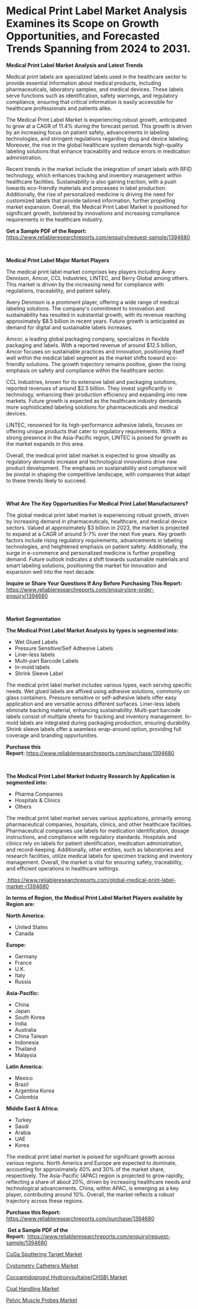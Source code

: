 <p><h1>Medical Print Label Market Analysis Examines its Scope on Growth Opportunities, and Forecasted Trends Spanning from 2024 to 2031.</h1></p><p><strong>Medical Print Label Market Analysis and Latest Trends</strong></p>
<p><p>Medical print labels are specialized labels used in the healthcare sector to provide essential information about medical products, including pharmaceuticals, laboratory samples, and medical devices. These labels serve functions such as identification, safety warnings, and regulatory compliance, ensuring that critical information is easily accessible for healthcare professionals and patients alike.</p><p>The Medical Print Label Market is experiencing robust growth, anticipated to grow at a CAGR of 11.4% during the forecast period. This growth is driven by an increasing focus on patient safety, advancements in labeling technologies, and stringent regulations regarding drug and device labeling. Moreover, the rise in the global healthcare system demands high-quality labeling solutions that enhance traceability and reduce errors in medication administration.</p><p>Recent trends in the market include the integration of smart labels with RFID technology, which enhances tracking and inventory management within healthcare facilities. Sustainability is also gaining traction, with a push towards eco-friendly materials and processes in label production. Additionally, the rise of personalized medicine is driving the need for customized labels that provide tailored information, further propelling market expansion. Overall, the Medical Print Label Market is positioned for significant growth, bolstered by innovations and increasing compliance requirements in the healthcare industry.</p></p>
<p><strong>Get a Sample PDF of the Report:&nbsp;</strong> <a href="https://www.reliableresearchreports.com/enquiry/request-sample/1394680">https://www.reliableresearchreports.com/enquiry/request-sample/1394680</a></p>
<p>&nbsp;</p>
<p><strong>Medical Print Label Major Market Players</strong></p>
<p><p>The medical print label market comprises key players including Avery Dennison, Amcor, CCL Industries, LINTEC, and Berry Global among others. This market is driven by the increasing need for compliance with regulations, traceability, and patient safety.</p><p>Avery Dennison is a prominent player, offering a wide range of medical labeling solutions. The company's commitment to innovation and sustainability has resulted in substantial growth, with its revenue reaching approximately $8.5 billion in recent years. Future growth is anticipated as demand for digital and sustainable labels increases.</p><p>Amcor, a leading global packaging company, specializes in flexible packaging and labels. With a reported revenue of around $12.5 billion, Amcor focuses on sustainable practices and innovation, positioning itself well within the medical label segment as the market shifts toward eco-friendly solutions. The growth trajectory remains positive, given the rising emphasis on safety and compliance within the healthcare sector.</p><p>CCL Industries, known for its extensive label and packaging solutions, reported revenues of around $2.5 billion. They invest significantly in technology, enhancing their production efficiency and expanding into new markets. Future growth is expected as the healthcare industry demands more sophisticated labeling solutions for pharmaceuticals and medical devices.</p><p>LINTEC, renowned for its high-performance adhesive labels, focuses on offering unique products that cater to regulatory requirements. With a strong presence in the Asia-Pacific region, LINTEC is poised for growth as the market expands in this area.</p><p>Overall, the medical print label market is expected to grow steadily as regulatory demands increase and technological innovations drive new product development. The emphasis on sustainability and compliance will be pivotal in shaping the competitive landscape, with companies that adapt to these trends likely to succeed.</p></p>
<p>&nbsp;</p>
<p><strong>What Are The Key Opportunities For Medical Print Label Manufacturers?</strong></p>
<p><p>The global medical print label market is experiencing robust growth, driven by increasing demand in pharmaceuticals, healthcare, and medical device sectors. Valued at approximately $3 billion in 2023, the market is projected to expand at a CAGR of around 5-7% over the next five years. Key growth factors include rising regulatory requirements, advancements in labeling technologies, and heightened emphasis on patient safety. Additionally, the surge in e-commerce and personalized medicine is further propelling demand. Future outlook indicates a shift towards sustainable materials and smart labeling solutions, positioning the market for innovation and expansion well into the next decade.</p></p>
<p><strong>Inquire or Share Your Questions If Any Before Purchasing This Report:</strong> <a href="https://www.reliableresearchreports.com/enquiry/pre-order-enquiry/1394680">https://www.reliableresearchreports.com/enquiry/pre-order-enquiry/1394680</a></p>
<p>&nbsp;</p>
<p><strong>Market Segmentation</strong></p>
<p><strong>The Medical Print Label Market Analysis by types is segmented into:</strong></p>
<p><ul><li>Wet Glued Labels</li><li>Pressure Sensitive/Self Adhesive Labels</li><li>Liner-less labels</li><li>Multi-part Barcode Labels</li><li>In-mold labels</li><li>Shrink Sleeve Label</li></ul></p>
<p><p>The medical print label market includes various types, each serving specific needs. Wet glued labels are affixed using adhesive solutions, commonly on glass containers. Pressure sensitive or self-adhesive labels offer easy application and are versatile across different surfaces. Liner-less labels eliminate backing material, enhancing sustainability. Multi-part barcode labels consist of multiple sheets for tracking and inventory management. In-mold labels are integrated during packaging production, ensuring durability. Shrink sleeve labels offer a seamless wrap-around option, providing full coverage and branding opportunities.</p></p>
<p><strong>Purchase this Report:&nbsp;</strong><a href="https://www.reliableresearchreports.com/purchase/1394680">https://www.reliableresearchreports.com/purchase/1394680</a></p>
<p>&nbsp;</p>
<p><strong>The Medical Print Label Market Industry Research by Application is segmented into:</strong></p>
<p><ul><li>Pharma Companies</li><li>Hospitals & Clinics</li><li>Others</li></ul></p>
<p><p>The medical print label market serves various applications, primarily among pharmaceutical companies, hospitals, clinics, and other healthcare facilities. Pharmaceutical companies use labels for medication identification, dosage instructions, and compliance with regulatory standards. Hospitals and clinics rely on labels for patient identification, medication administration, and record-keeping. Additionally, other entities, such as laboratories and research facilities, utilize medical labels for specimen tracking and inventory management. Overall, the market is vital for ensuring safety, traceability, and efficient operations in healthcare settings.</p></p>
<p><a href="https://www.reliableresearchreports.com/global-medical-print-label-market-r1394680">&nbsp;https://www.reliableresearchreports.com/global-medical-print-label-market-r1394680</a></p>
<p><strong>In terms of Region, the Medical Print Label Market Players available by Region are:</strong></p>
<p>
    <p> <strong> North America: </strong>
        <ul>
            <li>United States</li>
            <li>Canada</li>
        </ul>
        </p> 
    <p> <strong> Europe: </strong>
        <ul>
            <li>Germany</li>
            <li>France</li>
            <li>U.K.</li>
            <li>Italy</li>
            <li>Russia</li>
        </ul>
        </p> 
    <p> <strong> Asia-Pacific: </strong>
        <ul>
            <li>China</li>
            <li>Japan</li>
            <li>South Korea</li>
            <li>India</li>
            <li>Australia</li>
            <li>China Taiwan</li>
            <li>Indonesia</li>
            <li>Thailand</li>
            <li>Malaysia</li>
        </ul>
        </p> 
    <p> <strong> Latin America: </strong>
        <ul>
            <li>Mexico</li>
            <li>Brazil</li>
            <li>Argentina Korea</li>
            <li>Colombia</li>
        </ul>
        </p> 
    <p> <strong> Middle East & Africa: </strong>
        <ul>
            <li>Turkey</li>
            <li>Saudi</li>
            <li>Arabia</li>
            <li>UAE</li>
            <li>Korea</li>
        </ul>
    </p>
    </p>
<p><p>The medical print label market is poised for significant growth across various regions. North America and Europe are expected to dominate, accounting for approximately 40% and 30% of the market share, respectively. The Asia-Pacific (APAC) region is projected to grow rapidly, reflecting a share of about 20%, driven by increasing healthcare needs and technological advancements. China, within APAC, is emerging as a key player, contributing around 10%. Overall, the market reflects a robust trajectory across these regions.</p></p>
<p><strong>Purchase this Report: </strong><a href="https://www.reliableresearchreports.com/purchase/1394680">https://www.reliableresearchreports.com/purchase/1394680</a></p>
<p>&nbsp;<strong>Get a Sample PDF of the Report:&nbsp;&nbsp;</strong><a href="https://www.reliableresearchreports.com/enquiry/request-sample/1394680">https://www.reliableresearchreports.com/enquiry/request-sample/1394680</a></p>
<p><strong></strong></p>
<p><p><a href="https://issuu.com/reportprime-2/docs/cuga-sputtering-target-market-size-_0e6e951ac3a91c">CuGa Sputtering Target Market</a></p><p><a href="https://github.com/HeatherFernandez476/Market-Research-Report-List-1/blob/main/cystometry-catheters-market.md">Cystometry Catheters Market</a></p><p><a href="https://issuu.com/reportprime-2/docs/cocoamidopropyl-hydroxysultainechsb_21ae30e01c541f">Cocoamidopropyl Hydroxysultaine(CHSB) Market</a></p><p><a href="https://www.linkedin.com/pulse/global-coal-handling-market-size-trends-analysis-regional-outlook-zuuwe?trackingId=zAiCzQPRTxuUwcuaDqkm7g%3D%3D">Coal Handling Market</a></p><p><a href="https://github.com/Rekhakhatun65/Market-Research-Report-List-1/blob/main/pelvic-muscle-probes-market.md">Pelvic Muscle Probes Market</a></p></p>